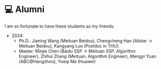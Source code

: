 # 💻 Alumni
I am so fortunate to have these students as my friends:
- 2024:
    - Ph.D.: Jianing Wang (Meituan Beidou), Chengcheng Han (Alistar -> Meituan Beidou), Kangyang Luo (Postdoc in THU).
    - Master: Minjie Chen (Baidu SSP -> Meituan SSP, Algorithm Engineer), Zhihui Zhang (Meituan, Algorithm Engineer), Mengyi Yuan (ABC@Hangzhou), Yueqi Ma (Huawei)